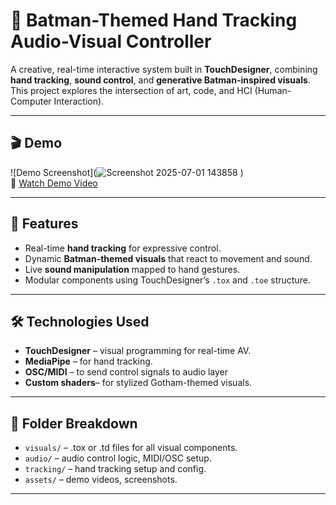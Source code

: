 # 🦇 Batman-Themed Hand Tracking Audio-Visual Controller

A creative, real-time interactive system built in **TouchDesigner**, combining **hand tracking**, **sound control**, and **generative Batman-inspired visuals**. This project explores the intersection of art, code, and HCI (Human-Computer Interaction).

---

## 🎬 Demo
![Demo Screenshot](![Screenshot 2025-07-01 143858](https://github.com/user-attachments/assets/76a59a3c-f16a-470c-a77d-843b6fd30d42)
)  
🎥 [Watch Demo Video](https://www.linkedin.com/posts/karam-zuheir-544523355_touchdesigner-creativecoding-interactiveart-activity-7345774590972837888-ZvYh?utm_source=share&utm_medium=member_desktop&rcm=ACoAAFiIRUQBU1TM5Jwmds8p06WpuEUMfs2WZtM) 

---

## 🚀 Features
- Real-time **hand tracking** for expressive control.
- Dynamic **Batman-themed visuals** that react to movement and sound.
- Live **sound manipulation** mapped to hand gestures.
- Modular components using TouchDesigner’s `.tox` and `.toe` structure.

---

## 🛠️ Technologies Used
- **TouchDesigner** – visual programming for real-time AV.
- **MediaPipe**  – for hand tracking. 
- **OSC/MIDI** – to send control signals to audio layer 
- **Custom shaders**– for stylized Gotham-themed visuals.

---

## 📁 Folder Breakdown
- `visuals/` – .tox or .td files for all visual components.
- `audio/` – audio control logic, MIDI/OSC setup.
- `tracking/` – hand tracking setup and config.
- `assets/` – demo videos, screenshots.

---
